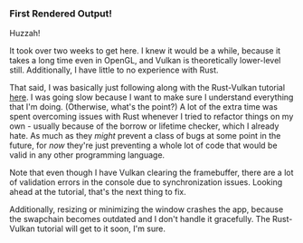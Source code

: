 ### First Rendered Output!

Huzzah!

It took over two weeks to get here. I knew it would be a while, because it takes a
long time even in OpenGL, and Vulkan is theoretically lower-level still. Additionally,
I have little to no experience with Rust.

That said, I was basically just following along with the Rust-Vulkan tutorial
[here][rust-vulkan-tutorial]. I was going slow because I want to make sure I understand
everything that I'm doing. (Otherwise, what's the point?) A lot of the extra time was
spent overcoming issues with Rust whenever I tried to refactor things on my own - usually
because of the borrow or lifetime checker, which I already hate. As much as they _might_
prevent a class of bugs at some point in the future, for _now_ they're just preventing
a whole lot of code that would be valid in any other programming language.

Note that even though I have Vulkan clearing the framebuffer, there are a lot of validation
errors in the console due to synchronization issues. Looking ahead at the tutorial, that's
the next thing to fix.

Additionally, resizing or minimizing the window crashes the app, because the swapchain becomes
outdated and I don't handle it gracefully. The Rust-Vulkan tutorial will get to it soon,
I'm sure.

[rust-vulkan-tutorial]: https://kylemayes.github.io/vulkanalia/
